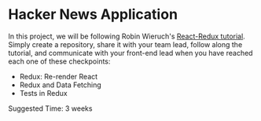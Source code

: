 # Hacker News Application

In this project, we will be following Robin Wieruch's [React-Redux tutorial](https://www.robinwieruch.de/react-redux-tutorial#the-react-redux-project). Simply create a repository, share it with your team lead, follow along the tutorial, and communicate with your front-end lead when you have reached each one of these checkpoints:

* Redux: Re-render React
* Redux and Data Fetching
* Tests in Redux

Suggested Time: 3 weeks
